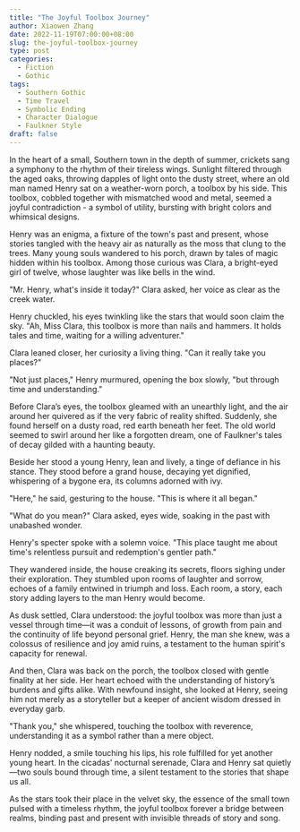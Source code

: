 ```yaml
---
title: "The Joyful Toolbox Journey"
author: Xiaowen Zhang
date: 2022-11-19T07:00:00+08:00
slug: the-joyful-toolbox-journey
type: post
categories:
  - Fiction
  - Gothic
tags:
  - Southern Gothic
  - Time Travel
  - Symbolic Ending
  - Character Dialogue
  - Faulkner Style
draft: false
---
```


In the heart of a small, Southern town in the depth of summer, crickets sang a symphony to the rhythm of their tireless wings. Sunlight filtered through the aged oaks, throwing dapples of light onto the dusty street, where an old man named Henry sat on a weather-worn porch, a toolbox by his side. This toolbox, cobbled together with mismatched wood and metal, seemed a joyful contradiction - a symbol of utility, bursting with bright colors and whimsical designs.

Henry was an enigma, a fixture of the town's past and present, whose stories tangled with the heavy air as naturally as the moss that clung to the trees. Many young souls wandered to his porch, drawn by tales of magic hidden within his toolbox. Among those curious was Clara, a bright-eyed girl of twelve, whose laughter was like bells in the wind.

"Mr. Henry, what's inside it today?" Clara asked, her voice as clear as the creek water.

Henry chuckled, his eyes twinkling like the stars that would soon claim the sky. "Ah, Miss Clara, this toolbox is more than nails and hammers. It holds tales and time, waiting for a willing adventurer."

Clara leaned closer, her curiosity a living thing. "Can it really take you places?"

"Not just places," Henry murmured, opening the box slowly, "but through time and understanding."

Before Clara’s eyes, the toolbox gleamed with an unearthly light, and the air around her quivered as if the very fabric of reality shifted. Suddenly, she found herself on a dusty road, red earth beneath her feet. The old world seemed to swirl around her like a forgotten dream, one of Faulkner's tales of decay gilded with a haunting beauty.

Beside her stood a young Henry, lean and lively, a tinge of defiance in his stance. They stood before a grand house, decaying yet dignified, whispering of a bygone era, its columns adorned with ivy.

"Here," he said, gesturing to the house. "This is where it all began."

"What do you mean?" Clara asked, eyes wide, soaking in the past with unabashed wonder.

Henry's specter spoke with a solemn voice. "This place taught me about time's relentless pursuit and redemption's gentler path."

They wandered inside, the house creaking its secrets, floors sighing under their exploration. They stumbled upon rooms of laughter and sorrow, echoes of a family entwined in triumph and loss. Each room, a story, each story adding layers to the man Henry would become.

As dusk settled, Clara understood: the joyful toolbox was more than just a vessel through time—it was a conduit of lessons, of growth from pain and the continuity of life beyond personal grief. Henry, the man she knew, was a colossus of resilience and joy amid ruins, a testament to the human spirit's capacity for renewal.

And then, Clara was back on the porch, the toolbox closed with gentle finality at her side. Her heart echoed with the understanding of history’s burdens and gifts alike. With newfound insight, she looked at Henry, seeing him not merely as a storyteller but a keeper of ancient wisdom dressed in everyday garb.

"Thank you," she whispered, touching the toolbox with reverence, understanding it as a symbol rather than a mere object.

Henry nodded, a smile touching his lips, his role fulfilled for yet another young heart. In the cicadas' nocturnal serenade, Clara and Henry sat quietly—two souls bound through time, a silent testament to the stories that shape us all.

As the stars took their place in the velvet sky, the essence of the small town pulsed with a timeless rhythm, the joyful toolbox forever a bridge between realms, binding past and present with invisible threads of story and song.